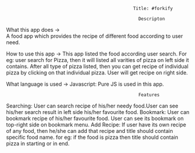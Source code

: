                                                     Title: #forkify

                                                      Descripton
What this app does ->                              
A food app which provides the recipe of different food according to user need.

How to use this app ->
This app listed the food according user search. For eg: user search for Pizza, then it will listed all 
varities of pizza on left side it contains.
After all type of pizza listed, then you can get recipe of individual pizza by clicking on that individual pizza.
User will get recipe on right side.

What language is used ->
Javascript: Pure JS is used in this app.


                                                      Features
Searching: User can search recipe of his/her needy food.User can see his/her search result in left side his/her favourite food.
Bookmark: User can bookmark recipe of his/her favourite food. User can see its bookmark on top-right side on bookmark menu.
Add Recipe: If user have its own recipe of any food, then he/she can add that recipe and title should contain specific food name. 
            for eg: if the food is pizza then title should contain pizza in starting or in end.


            


